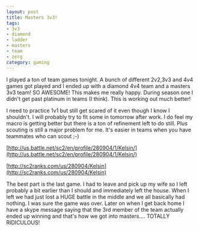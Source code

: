 ```yaml
---
layout: post
title: Masters 3v3!
tags:
- 3v3
- diamond
- ladder
- masters
- team
- zerg
category: gaming
---
```


I played a ton of team games tonight. A bunch of different 2v2,3v3 and 4v4 games
got played and I ended up with a diamond 4v4 team and a masters 3v3 team! SO
AWESOME! This makes me really happy. During season one I didn't get past
platinum in teams (I think). This is working out much better!

I need to practice 1v1 but still get scared of it even though I know I
shouldn't. I will probably try to fit some in tomorrow after work. I do feel my
macro is getting better but there is a ton of refinement left to do still. Plus
scouting is still a major problem for me. It's easier in teams when you have
teammates who can scout ;-)

[http://us.battle.net/sc2/en/profile/280904/1/Kelsin/](http://us.battle.net/sc2/en/profile/280904/1/Kelsin/)

[http://sc2ranks.com/us/280904/Kelsin](http://sc2ranks.com/us/280904/Kelsin)

The best part is the last game. I had to leave and pick up my wife so I left
probably a bit earlier than I should and immediately left the house. When I left
we had just lost a HUGE battle in the middle and we all basically had nothing. I
was sure the game was over. Later on when I get back home I have a skype message
saying that the 3rd member of the team actually ended up winning and that's how
we got into masters....  TOTALLY RIDICULOUS!
